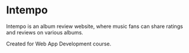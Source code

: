 # Intempo
Intempo is an album review website, where music fans can share ratings and reviews on various albums.

Created for Web App Development course.
